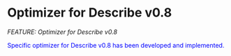 # Optimizer for Describe v0.8
_FEATURE: Optimizer for Describe v0.8_

<span style="color:blue">Specific optimizer for Describe v0.8 has been developed and implemented.</span>
